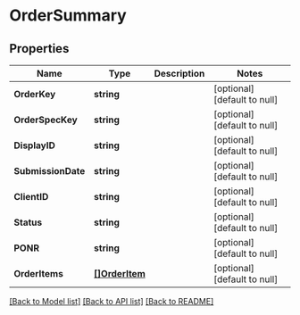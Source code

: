 # OrderSummary

## Properties
Name | Type | Description | Notes
------------ | ------------- | ------------- | -------------
**OrderKey** | **string** |  | [optional] [default to null]
**OrderSpecKey** | **string** |  | [optional] [default to null]
**DisplayID** | **string** |  | [optional] [default to null]
**SubmissionDate** | **string** |  | [optional] [default to null]
**ClientID** | **string** |  | [optional] [default to null]
**Status** | **string** |  | [optional] [default to null]
**PONR** | **string** |  | [optional] [default to null]
**OrderItems** | [**[]OrderItem**](OrderItem.md) |  | [optional] [default to null]

[[Back to Model list]](../README.md#documentation-for-models) [[Back to API list]](../README.md#documentation-for-api-endpoints) [[Back to README]](../README.md)


